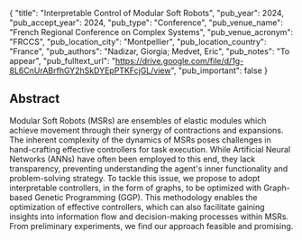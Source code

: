 {
  "title": "Interpretable Control of Modular Soft Robots",
  "pub_year": 2024,
  "pub_accept_year": 2024,
  "pub_type": "Conference",
  "pub_venue_name": "French Regional Conference on Complex Systems",
  "pub_venue_acronym": "FRCCS",
  "pub_location_city": "Montpellier",
  "pub_location_country": "France",
  "pub_authors": "Nadizar, Giorgia; Medvet, Eric",
  "pub_notes": "To appear",
  "pub_fulltext_url": "https://drive.google.com/file/d/1g-8L6CnUrABrfhGY2hSkDYEpPTKFcjGL/view",
  "pub_important": false
}

## Abstract
Modular Soft Robots (MSRs) are ensembles of elastic modules which achieve movement through their synergy of contractions and expansions. The inherent complexity of the dynamics of MSRs poses challenges in hand-crafting effective controllers for task execution. While Artificial Neural Networks (ANNs) have often been employed to this end, they lack transparency, preventing understanding the agent's inner functionality and problem-solving strategy. To tackle this issue, we propose to adopt interpretable controllers, in the form of graphs, to be optimized with Graph-based Genetic Programming (GGP). This methodology enables the optimization of effective controllers, which can also facilitate gaining insights into information flow and decision-making processes within MSRs. From preliminary experiments, we find our approach feasible and promising.

